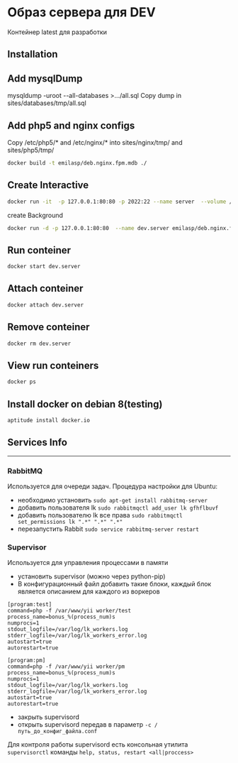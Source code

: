 Образ сервера для DEV
=============================

Контейнер latest  для разработки

Installation
------------

Add mysqlDump 
------------
mysqldump -uroot --all-databases >.../all.sql
Copy dump in sites/databases/tmp/all.sql

Add php5 and nginx configs
-------------
Copy /etc/php5/* and /etc/nginx/* into sites/nginx/tmp/ and sites/php5/tmp/ 


```bash
docker build -t emilasp/deb.nginx.fpm.mdb ./
```
Create Interactive
--------------------------

```bash
docker run -it  -p 127.0.0.1:80:80 -p 2022:22 --name server  --volume /var/www:/var/www  emilasp/deb.nginx.fpm.mdb start_services
```
create Background

```bash
docker run -d -p 127.0.0.1:80:80  --name dev.server emilasp/deb.nginx.fpm.mdb
```


Run conteiner
--------------------------

```bash
docker start dev.server
```

Attach conteiner
--------------------------

```bash
docker attach dev.server
```

Remove conteiner
--------------------------

```bash
docker rm dev.server
```

View run conteiners
--------------------------

```bash
docker ps
```

Install docker on debian 8(testing)
--------------------------

```bash
aptitude install docker.io
```	

Services Info
---------------------
---------------------


### RabbitMQ
Используется для очереди задач. Процедура настройки для Ubuntu:
* необходимо установить ``` sudo apt-get install rabbitmq-server ```
* добавить пользователя lk ``` sudo rabbitmqctl add_user lk gfhflbuvf ```
* добавить пользователю lk все права ``` sudo rabbitmqctl set_permissions lk ".*" ".*" ".*" ```
* перезапустить Rabbit ``` sudo service rabbitmq-server restart ```

### Supervisor
Используется для управления процессами в памяти 
* установить supervisor (можно через python-pip)
* В конфигурационный файл добавить такие блоки, каждый блок является описанием для каждого из воркеров

```
[program:test]
command=php -f /var/www/yii worker/test 
process_name=bonus_%(process_num)s
numprocs=1
stdout_logfile=/var/log/lk_workers.log
stderr_logfile=/var/log/lk_workers_error.log
autostart=true
autorestart=true

[program:pm]
command=php -f /var/www/yii worker/pm 
process_name=bonus_%(process_num)s
numprocs=1
stdout_logfile=/var/log/lk_workers.log
stderr_logfile=/var/log/lk_workers_error.log
autostart=true
autorestart=true 
```
* закрыть supervisord
* открыть supervisord передав в параметр ``` -с /путь_до_конфиг_файла.conf ``` 

Для контроля работы supervisord есть консольная утилита ``` supervisorctl ```
команды ``` help, status, restart <all|proccess> ```

